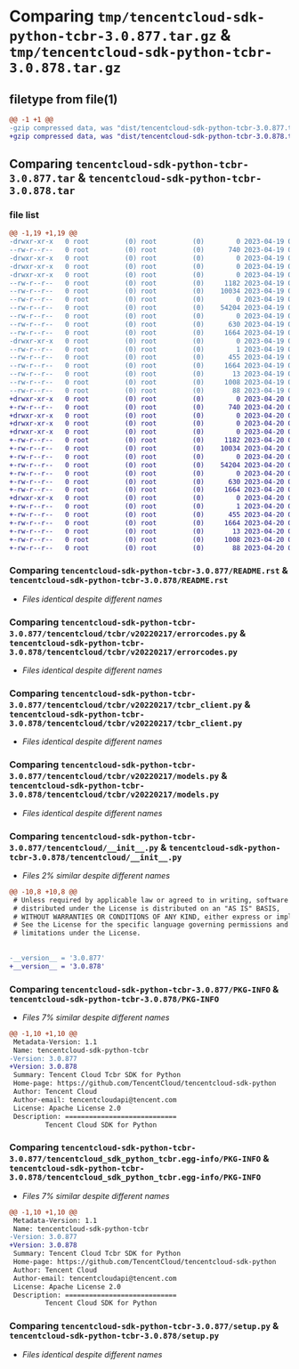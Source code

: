 # Comparing `tmp/tencentcloud-sdk-python-tcbr-3.0.877.tar.gz` & `tmp/tencentcloud-sdk-python-tcbr-3.0.878.tar.gz`

## filetype from file(1)

```diff
@@ -1 +1 @@
-gzip compressed data, was "dist/tencentcloud-sdk-python-tcbr-3.0.877.tar", last modified: Wed Apr 19 09:35:43 2023, max compression
+gzip compressed data, was "dist/tencentcloud-sdk-python-tcbr-3.0.878.tar", last modified: Thu Apr 20 00:44:55 2023, max compression
```

## Comparing `tencentcloud-sdk-python-tcbr-3.0.877.tar` & `tencentcloud-sdk-python-tcbr-3.0.878.tar`

### file list

```diff
@@ -1,19 +1,19 @@
-drwxr-xr-x   0 root         (0) root         (0)        0 2023-04-19 09:35:43.000000 tencentcloud-sdk-python-tcbr-3.0.877/
--rw-r--r--   0 root         (0) root         (0)      740 2023-04-19 09:35:43.000000 tencentcloud-sdk-python-tcbr-3.0.877/README.rst
-drwxr-xr-x   0 root         (0) root         (0)        0 2023-04-19 09:35:43.000000 tencentcloud-sdk-python-tcbr-3.0.877/tencentcloud/
-drwxr-xr-x   0 root         (0) root         (0)        0 2023-04-19 09:35:43.000000 tencentcloud-sdk-python-tcbr-3.0.877/tencentcloud/tcbr/
-drwxr-xr-x   0 root         (0) root         (0)        0 2023-04-19 09:35:43.000000 tencentcloud-sdk-python-tcbr-3.0.877/tencentcloud/tcbr/v20220217/
--rw-r--r--   0 root         (0) root         (0)     1182 2023-04-19 09:35:43.000000 tencentcloud-sdk-python-tcbr-3.0.877/tencentcloud/tcbr/v20220217/errorcodes.py
--rw-r--r--   0 root         (0) root         (0)    10034 2023-04-19 09:35:43.000000 tencentcloud-sdk-python-tcbr-3.0.877/tencentcloud/tcbr/v20220217/tcbr_client.py
--rw-r--r--   0 root         (0) root         (0)        0 2023-04-19 09:35:43.000000 tencentcloud-sdk-python-tcbr-3.0.877/tencentcloud/tcbr/v20220217/__init__.py
--rw-r--r--   0 root         (0) root         (0)    54204 2023-04-19 09:35:43.000000 tencentcloud-sdk-python-tcbr-3.0.877/tencentcloud/tcbr/v20220217/models.py
--rw-r--r--   0 root         (0) root         (0)        0 2023-04-19 09:35:43.000000 tencentcloud-sdk-python-tcbr-3.0.877/tencentcloud/tcbr/__init__.py
--rw-r--r--   0 root         (0) root         (0)      630 2023-04-19 09:35:43.000000 tencentcloud-sdk-python-tcbr-3.0.877/tencentcloud/__init__.py
--rw-r--r--   0 root         (0) root         (0)     1664 2023-04-19 09:35:43.000000 tencentcloud-sdk-python-tcbr-3.0.877/PKG-INFO
-drwxr-xr-x   0 root         (0) root         (0)        0 2023-04-19 09:35:43.000000 tencentcloud-sdk-python-tcbr-3.0.877/tencentcloud_sdk_python_tcbr.egg-info/
--rw-r--r--   0 root         (0) root         (0)        1 2023-04-19 09:35:43.000000 tencentcloud-sdk-python-tcbr-3.0.877/tencentcloud_sdk_python_tcbr.egg-info/dependency_links.txt
--rw-r--r--   0 root         (0) root         (0)      455 2023-04-19 09:35:43.000000 tencentcloud-sdk-python-tcbr-3.0.877/tencentcloud_sdk_python_tcbr.egg-info/SOURCES.txt
--rw-r--r--   0 root         (0) root         (0)     1664 2023-04-19 09:35:43.000000 tencentcloud-sdk-python-tcbr-3.0.877/tencentcloud_sdk_python_tcbr.egg-info/PKG-INFO
--rw-r--r--   0 root         (0) root         (0)       13 2023-04-19 09:35:43.000000 tencentcloud-sdk-python-tcbr-3.0.877/tencentcloud_sdk_python_tcbr.egg-info/top_level.txt
--rw-r--r--   0 root         (0) root         (0)     1008 2023-04-19 09:35:43.000000 tencentcloud-sdk-python-tcbr-3.0.877/setup.py
--rw-r--r--   0 root         (0) root         (0)       88 2023-04-19 09:35:43.000000 tencentcloud-sdk-python-tcbr-3.0.877/setup.cfg
+drwxr-xr-x   0 root         (0) root         (0)        0 2023-04-20 00:44:55.000000 tencentcloud-sdk-python-tcbr-3.0.878/
+-rw-r--r--   0 root         (0) root         (0)      740 2023-04-20 00:44:55.000000 tencentcloud-sdk-python-tcbr-3.0.878/README.rst
+drwxr-xr-x   0 root         (0) root         (0)        0 2023-04-20 00:44:55.000000 tencentcloud-sdk-python-tcbr-3.0.878/tencentcloud/
+drwxr-xr-x   0 root         (0) root         (0)        0 2023-04-20 00:44:55.000000 tencentcloud-sdk-python-tcbr-3.0.878/tencentcloud/tcbr/
+drwxr-xr-x   0 root         (0) root         (0)        0 2023-04-20 00:44:55.000000 tencentcloud-sdk-python-tcbr-3.0.878/tencentcloud/tcbr/v20220217/
+-rw-r--r--   0 root         (0) root         (0)     1182 2023-04-20 00:44:55.000000 tencentcloud-sdk-python-tcbr-3.0.878/tencentcloud/tcbr/v20220217/errorcodes.py
+-rw-r--r--   0 root         (0) root         (0)    10034 2023-04-20 00:44:55.000000 tencentcloud-sdk-python-tcbr-3.0.878/tencentcloud/tcbr/v20220217/tcbr_client.py
+-rw-r--r--   0 root         (0) root         (0)        0 2023-04-20 00:44:55.000000 tencentcloud-sdk-python-tcbr-3.0.878/tencentcloud/tcbr/v20220217/__init__.py
+-rw-r--r--   0 root         (0) root         (0)    54204 2023-04-20 00:44:55.000000 tencentcloud-sdk-python-tcbr-3.0.878/tencentcloud/tcbr/v20220217/models.py
+-rw-r--r--   0 root         (0) root         (0)        0 2023-04-20 00:44:55.000000 tencentcloud-sdk-python-tcbr-3.0.878/tencentcloud/tcbr/__init__.py
+-rw-r--r--   0 root         (0) root         (0)      630 2023-04-20 00:44:55.000000 tencentcloud-sdk-python-tcbr-3.0.878/tencentcloud/__init__.py
+-rw-r--r--   0 root         (0) root         (0)     1664 2023-04-20 00:44:55.000000 tencentcloud-sdk-python-tcbr-3.0.878/PKG-INFO
+drwxr-xr-x   0 root         (0) root         (0)        0 2023-04-20 00:44:55.000000 tencentcloud-sdk-python-tcbr-3.0.878/tencentcloud_sdk_python_tcbr.egg-info/
+-rw-r--r--   0 root         (0) root         (0)        1 2023-04-20 00:44:55.000000 tencentcloud-sdk-python-tcbr-3.0.878/tencentcloud_sdk_python_tcbr.egg-info/dependency_links.txt
+-rw-r--r--   0 root         (0) root         (0)      455 2023-04-20 00:44:55.000000 tencentcloud-sdk-python-tcbr-3.0.878/tencentcloud_sdk_python_tcbr.egg-info/SOURCES.txt
+-rw-r--r--   0 root         (0) root         (0)     1664 2023-04-20 00:44:55.000000 tencentcloud-sdk-python-tcbr-3.0.878/tencentcloud_sdk_python_tcbr.egg-info/PKG-INFO
+-rw-r--r--   0 root         (0) root         (0)       13 2023-04-20 00:44:55.000000 tencentcloud-sdk-python-tcbr-3.0.878/tencentcloud_sdk_python_tcbr.egg-info/top_level.txt
+-rw-r--r--   0 root         (0) root         (0)     1008 2023-04-20 00:44:55.000000 tencentcloud-sdk-python-tcbr-3.0.878/setup.py
+-rw-r--r--   0 root         (0) root         (0)       88 2023-04-20 00:44:55.000000 tencentcloud-sdk-python-tcbr-3.0.878/setup.cfg
```

### Comparing `tencentcloud-sdk-python-tcbr-3.0.877/README.rst` & `tencentcloud-sdk-python-tcbr-3.0.878/README.rst`

 * *Files identical despite different names*

### Comparing `tencentcloud-sdk-python-tcbr-3.0.877/tencentcloud/tcbr/v20220217/errorcodes.py` & `tencentcloud-sdk-python-tcbr-3.0.878/tencentcloud/tcbr/v20220217/errorcodes.py`

 * *Files identical despite different names*

### Comparing `tencentcloud-sdk-python-tcbr-3.0.877/tencentcloud/tcbr/v20220217/tcbr_client.py` & `tencentcloud-sdk-python-tcbr-3.0.878/tencentcloud/tcbr/v20220217/tcbr_client.py`

 * *Files identical despite different names*

### Comparing `tencentcloud-sdk-python-tcbr-3.0.877/tencentcloud/tcbr/v20220217/models.py` & `tencentcloud-sdk-python-tcbr-3.0.878/tencentcloud/tcbr/v20220217/models.py`

 * *Files identical despite different names*

### Comparing `tencentcloud-sdk-python-tcbr-3.0.877/tencentcloud/__init__.py` & `tencentcloud-sdk-python-tcbr-3.0.878/tencentcloud/__init__.py`

 * *Files 2% similar despite different names*

```diff
@@ -10,8 +10,8 @@
 # Unless required by applicable law or agreed to in writing, software
 # distributed under the License is distributed on an "AS IS" BASIS,
 # WITHOUT WARRANTIES OR CONDITIONS OF ANY KIND, either express or implied.
 # See the License for the specific language governing permissions and
 # limitations under the License.
 
 
-__version__ = '3.0.877'
+__version__ = '3.0.878'
```

### Comparing `tencentcloud-sdk-python-tcbr-3.0.877/PKG-INFO` & `tencentcloud-sdk-python-tcbr-3.0.878/PKG-INFO`

 * *Files 7% similar despite different names*

```diff
@@ -1,10 +1,10 @@
 Metadata-Version: 1.1
 Name: tencentcloud-sdk-python-tcbr
-Version: 3.0.877
+Version: 3.0.878
 Summary: Tencent Cloud Tcbr SDK for Python
 Home-page: https://github.com/TencentCloud/tencentcloud-sdk-python
 Author: Tencent Cloud
 Author-email: tencentcloudapi@tencent.com
 License: Apache License 2.0
 Description: ============================
         Tencent Cloud SDK for Python
```

### Comparing `tencentcloud-sdk-python-tcbr-3.0.877/tencentcloud_sdk_python_tcbr.egg-info/PKG-INFO` & `tencentcloud-sdk-python-tcbr-3.0.878/tencentcloud_sdk_python_tcbr.egg-info/PKG-INFO`

 * *Files 7% similar despite different names*

```diff
@@ -1,10 +1,10 @@
 Metadata-Version: 1.1
 Name: tencentcloud-sdk-python-tcbr
-Version: 3.0.877
+Version: 3.0.878
 Summary: Tencent Cloud Tcbr SDK for Python
 Home-page: https://github.com/TencentCloud/tencentcloud-sdk-python
 Author: Tencent Cloud
 Author-email: tencentcloudapi@tencent.com
 License: Apache License 2.0
 Description: ============================
         Tencent Cloud SDK for Python
```

### Comparing `tencentcloud-sdk-python-tcbr-3.0.877/setup.py` & `tencentcloud-sdk-python-tcbr-3.0.878/setup.py`

 * *Files identical despite different names*

